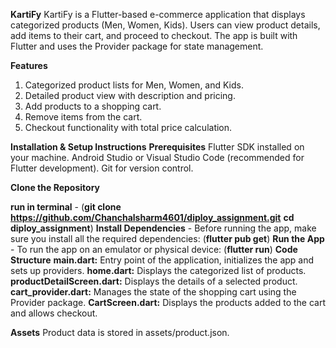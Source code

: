 **KartiFy**
KartiFy is a Flutter-based e-commerce application that displays categorized products (Men, Women, Kids). Users can view product details, add items to their cart, and proceed to checkout. The app is built with Flutter and uses the Provider package for state management.

**Features**
1. Categorized product lists for Men, Women, and Kids.
2. Detailed product view with description and pricing.
3. Add products to a shopping cart.
4. Remove items from the cart.
5. Checkout functionality with total price calculation.

**Installation & Setup Instructions**
**Prerequisites**
Flutter SDK installed on your machine.
Android Studio or Visual Studio Code (recommended for Flutter development).
Git for version control.

**Clone the Repository**

**run in terminal** - (**git clone https://github.com/Chanchalsharm4601/diploy_assignment.git**
                       **cd diploy_assignment**)
**Install Dependencies** - Before running the app, make sure you install all the required dependencies:
                         (**flutter pub get**)
**Run the App** - To run the app on an emulator or physical device:
                  (**flutter run**)
**Code Structure**
**main.dart:** Entry point of the application, initializes the app and sets up providers.
**home.dart:** Displays the categorized list of products.
**productDetailScreen.dart:** Displays the details of a selected product.
**cart_provider.dart:** Manages the state of the shopping cart using the Provider package.
**CartScreen.dart:** Displays the products added to the cart and allows checkout.

**Assets**
Product data is stored in assets/product.json.
